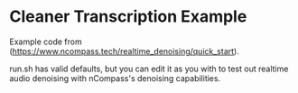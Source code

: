 # Cleaner Transcription Example

Example code from (https://www.ncompass.tech/realtime_denoising/quick_start). 

run.sh has valid defaults, but you can edit it as you with to test out realtime audio denoising 
with nCompass's denoising capabilities.
